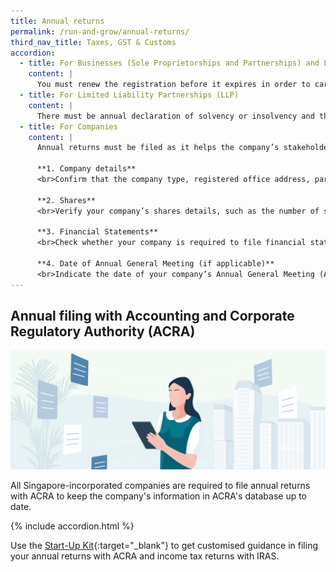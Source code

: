 ```yaml
---
title: Annual returns
permalink: /run-and-grow/annual-returns/
third_nav_title: Taxes, GST & Customs
accordion:
  - title: For Businesses (Sole Proprietorships and Partnerships) and Limited Partnerships
    content: |
      You must renew the registration before it expires in order to carry on with your business. Your business registration can be renewed 60 days before the expiry date. The renewal fee is $30 for one year or $90 for three years. Please ensure you do not have any outstanding liabilities with CPF Board before renewal.
  - title: For Limited Liability Partnerships (LLP)
    content: |
      There must be annual declaration of solvency or insolvency and the first annual declaration must be lodged within 15 months from the date of registration of the LLP. Subsequent declarations must be lodged once every calendar year and not more than 15 months after the last lodgement.
  - title: For Companies
    content: |
      Annual returns must be filed as it helps the company’s stakeholders make informed decisions. Here is a list of information that you are required to provide when filing annual returns.

      **1. Company details**
      <br>Confirm that the company type, registered office address, particulars of the company officers, and details of registered charges are up to date.  

      **2. Shares**
      <br>Verify your company’s shares details, such as the number of shares held, issued share capital, and amount of paid up share capital.

      **3. Financial Statements**
      <br>Check whether your company is required to file financial statements with the annual return on ACRA's website here. Companies that are not required to file financial statements must instead submit an online declaration, when filing their annual return.

      **4. Date of Annual General Meeting (if applicable)**
      <br>Indicate the date of your company’s Annual General Meeting (AGM), if it was held. This is not applicable if your company is exempted from holding AGMs or have dispensed with AGMs.
---
```


## Annual filing with Accounting and Corporate Regulatory Authority (ACRA)

![Annual Returns](/images/grow/RunandGrow_AnnualReturns.jpg)

All Singapore-incorporated companies are required to file annual returns with ACRA to keep the company's information in ACRA's database up to date.

{% include accordion.html %}

Use the [Start-Up Kit](https://www.iras.gov.sg/irashome/Businesses/Companies/Learning-the-basics-of-Corporate-Income-Tax/New-Company-Start-Up-Kit/){:target="\_blank"} to get customised guidance in filing your annual returns with ACRA and income tax returns with IRAS.

<script src="/jquery/jquery.min.js"></script>
<script src="/jquery/bp-menu-new-tab.js"></script>
